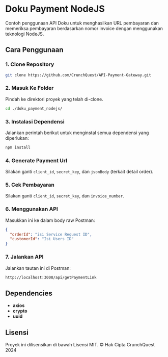 # Doku Payment NodeJS

Contoh penggunaan API Doku untuk menghasilkan URL pembayaran dan memeriksa pembayaran berdasarkan nomor invoice dengan menggunakan teknologi NodeJS.

## Cara Penggunaan

### 1. Clone Repository

```bash
git clone https://github.com/CrunchQuest/API-Payment-Gateway.git
```

### 2. Masuk Ke Folder

Pindah ke direktori proyek yang telah di-clone.

```bash
cd ./doku_payment_nodejs/
```

### 3. Instalasi Dependensi

Jalankan perintah berikut untuk menginstal semua dependensi yang diperlukan:

```bash
npm install
```

### 4. Generate Payment Url

Silakan ganti `client_id`, `secret_key`, dan `jsonBody` (terkait detail order).

### 5. Cek Pembayaran

Silakan ganti `client_id`, `secret_key`, dan `invoice_number`.

### 6. Menggunakan API

Masukkan ini ke dalam body raw Postman:

```json
{
  "orderId": "isi Service Request ID",
  "customerId": "Isi Users ID"
}
```

### 7. Jalankan API

Jalankan tautan ini di Postman:

```bash
http://localhost:3000/api/getPaymentLink
```

## Dependencies

- **axios**
- **crypto**
- **uuid**

## Lisensi

Proyek ini dilisensikan di bawah Lisensi MIT.
&copy; Hak Cipta CrunchQuest 2024


